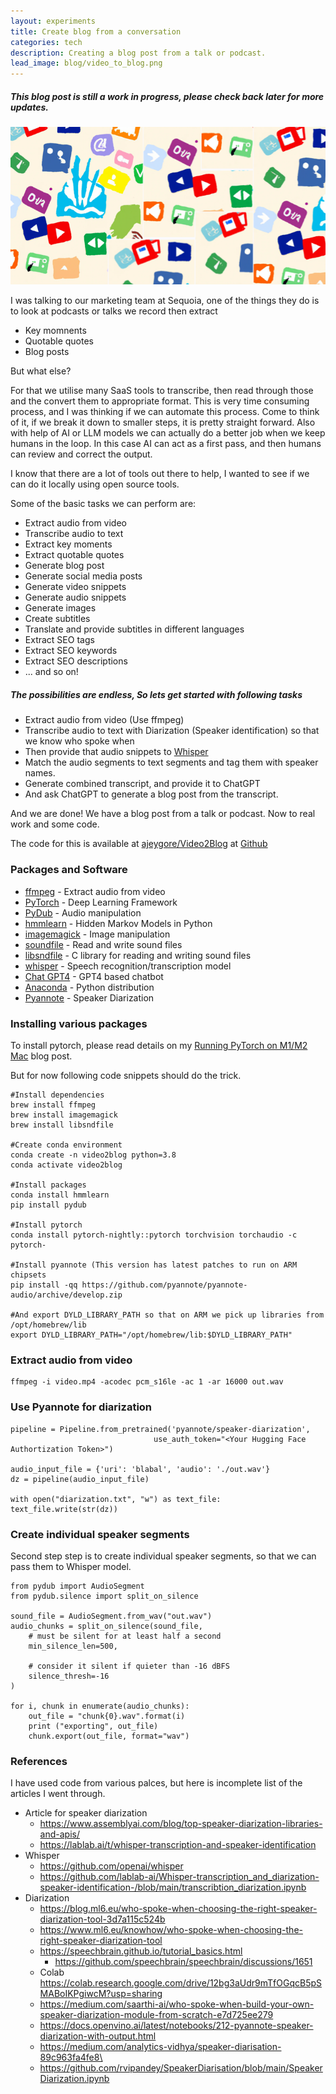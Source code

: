 ```yaml
---
layout: experiments
title: Create blog from a conversation
categories: tech
description: Creating a blog post from a talk or podcast.
lead_image: blog/video_to_blog.png
---
```

##### This blog post is still a work in progress, please check back later for more updates.

<p><img src="/assets/images/blog/video_to_blog.png" alt="Teams" class="responsive" /></p>

I was talking to our marketing team at Sequoia, one of the things they do is to look at podcasts or talks we record then extract

* Key momnents
* Quotable quotes
* Blog posts

But what else? 

For that we utilise many SaaS tools to transcribe, then read through those and the convert them to appropriate format. This is very time
consuming process, and I was thinking if we can automate this process. Come to think of it, if we break it down to smaller steps, it is
pretty straight forward. Also with help of AI or LLM models we can actually do a better job when we keep humans in the loop. In this case
AI can act as a first pass, and then humans can review and correct the output.

I know that there are a lot of tools out there to help, I wanted to see if we can do it locally using open source tools.

Some of the basic tasks we can perform are:

* Extract audio from video
* Transcribe audio to text
* Extract key moments
* Extract quotable quotes
* Generate blog post
* Generate social media posts
* Generate video snippets
* Generate audio snippets
* Generate images
* Create subtitles
* Translate and provide subtitles in different languages
* Extract SEO tags
* Extract SEO keywords
* Extract SEO descriptions
* ... and so on!

##### The possibilities are endless, So lets get started with following tasks

* Extract audio from video (Use ffmpeg)
* Transcribe audio to text with Diarization (Speaker identification) so that we know who spoke when 
* Then provide that audio snippets to [Whisper](https://openai.com/research/whisper) 
* Match the audio segments to text segments and tag them with speaker names.
* Generate combined transcript, and provide it to ChatGPT
* And ask ChatGPT to generate a blog post from the transcript.

And we are done! We have a blog post from a talk or podcast. Now to real work and some code.

The code for this is available at [ajeygore/Video2Blog](https://github.com/ajeygore/VideoToBlog) at [Github](https://github.com)


### Packages and Software

* [ffmpeg](https://ffmpeg.org/) - Extract audio from video
* [PyTorch](https://pytorch.org/) - Deep Learning Framework
* [PyDub](https://pypi.org/project/pydub/) - Audio manipulation
* [hmmlearn](https://hmmlearn.readthedocs.io/en/latest/) - Hidden Markov Models in Python
* [imagemagick](https://imagemagick.org/index.php) - Image manipulation
* [soundfile](https://pypi.org/project/SoundFile/) - Read and write sound files
* [libsndfile](https://pypi.org/project/libsndfile/) - C library for reading and writing sound files
* [whisper](openai.com/research/whisper) - Speech recognition/transcription model
* [Chat GPT4](chat.openai.com) - GPT4 based chatbot
* [Anaconda](https://www.anaconda.com/) - Python distribution
* [Pyannote](https://github.com/pyannote/pyannote-audio) - Speaker Diarization

### Installing various packages

To install pytorch, please read details on my [Running PyTorch on M1/M2 Mac](https://ajeygore.in/content/Running-PyTorch-on-M1-M2-arm) blog post.

But for now following code snippets should do the trick.


    #Install dependencies
    brew install ffmpeg
    brew install imagemagick
    brew install libsndfile

    #Create conda environment
    conda create -n video2blog python=3.8
    conda activate video2blog

    #Install packages
    conda install hmmlearn
    pip install pydub

    #Install pytorch
    conda install pytorch-nightly::pytorch torchvision torchaudio -c pytorch-

    #Install pyannote (This version has latest patches to run on ARM chipsets
    pip install -qq https://github.com/pyannote/pyannote-audio/archive/develop.zip
    
    #And export DYLD_LIBRARY_PATH so that on ARM we pick up libraries from /opt/homebrew/lib
    export DYLD_LIBRARY_PATH="/opt/homebrew/lib:$DYLD_LIBRARY_PATH"

### Extract audio from video

    ffmpeg -i video.mp4 -acodec pcm_s16le -ac 1 -ar 16000 out.wav

### Use Pyannote for diarization
    pipeline = Pipeline.from_pretrained('pyannote/speaker-diarization',
                                    use_auth_token="<Your Hugging Face Authortization Token>")

    audio_input_file = {'uri': 'blabal', 'audio': './out.wav'}
    dz = pipeline(audio_input_file)
    
    with open("diarization.txt", "w") as text_file:
    text_file.write(str(dz))

### Create individual speaker segments

Second step step is to create individual speaker segments, so that we can pass them to Whisper model.

    from pydub import AudioSegment
    from pydub.silence import split_on_silence

    sound_file = AudioSegment.from_wav("out.wav")
    audio_chunks = split_on_silence(sound_file, 
        # must be silent for at least half a second
        min_silence_len=500,

        # consider it silent if quieter than -16 dBFS
        silence_thresh=-16
    )

    for i, chunk in enumerate(audio_chunks):
        out_file = "chunk{0}.wav".format(i)
        print ("exporting", out_file)
        chunk.export(out_file, format="wav")




### References

I have used code from various palces, but here is incomplete list of the articles I went through.
- Article for speaker diarization
  - https://www.assemblyai.com/blog/top-speaker-diarization-libraries-and-apis/
  - https://lablab.ai/t/whisper-transcription-and-speaker-identification
- Whisper
  - https://github.com/openai/whisper
  - https://github.com/lablab-ai/Whisper-transcription_and_diarization-speaker-identification-/blob/main/transcribtion_diarization.ipynb
- Diarization
  - https://blog.ml6.eu/who-spoke-when-choosing-the-right-speaker-diarization-tool-3d7a115c524b
  - https://www.ml6.eu/knowhow/who-spoke-when-choosing-the-right-speaker-diarization-tool
  - https://speechbrain.github.io/tutorial_basics.html
    - https://github.com/speechbrain/speechbrain/discussions/1651
  - Colab https://colab.research.google.com/drive/12bg3aUdr9mTfOGqcB5pSMABoIKPgiwcM?usp=sharing
  - https://medium.com/saarthi-ai/who-spoke-when-build-your-own-speaker-diarization-module-from-scratch-e7d725ee279
  - https://docs.openvino.ai/latest/notebooks/212-pyannote-speaker-diarization-with-output.html
  - https://medium.com/analytics-vidhya/speaker-diarisation-89c963fa4fe8\
  - https://github.com/rvipandey/SpeakerDiarisation/blob/main/SpeakerDiarization.ipynb



